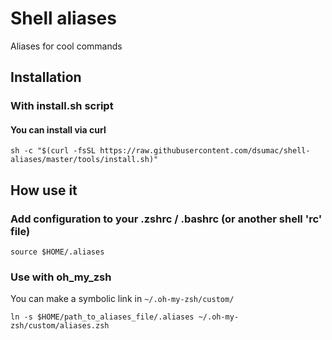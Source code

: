 # Shell aliases

Aliases for cool commands

## Installation

### With install.sh script

#### You can install via curl

```shell
sh -c "$(curl -fsSL https://raw.githubusercontent.com/dsumac/shell-aliases/master/tools/install.sh)"
```

## How use it

### Add configuration to your .zshrc / .bashrc (or another shell 'rc' file)

```
source $HOME/.aliases
```

### Use with oh_my_zsh

You can make a symbolic link in ```~/.oh-my-zsh/custom/```

```
ln -s $HOME/path_to_aliases_file/.aliases ~/.oh-my-zsh/custom/aliases.zsh
```
